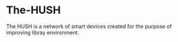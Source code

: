 # The-HUSH
The HUSH is a network of smart devices created for the purpose of improving libray environment.
